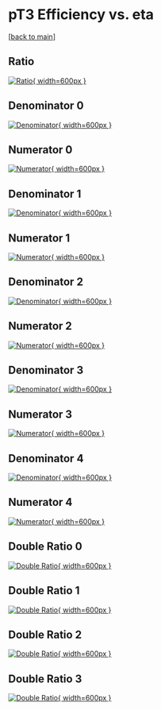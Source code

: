 # pT3 Efficiency vs. eta

[[back to main](./)]



## Ratio

[![Ratio](../mtv/var/pT3_base_11_1_eff_eta.png){ width=600px }](../mtv/var/pT3_base_11_1_eff_eta.pdf)

## Denominator 0

[![Denominator](../mtv/den/pT3_base_11_1_eff_eta_den0.png){ width=600px }](../mtv/den/pT3_base_11_1_eff_eta_den0.pdf)

## Numerator 0

[![Numerator](../mtv/num/pT3_base_11_1_eff_eta_num0.png){ width=600px }](../mtv/num/pT3_base_11_1_eff_eta_num0.pdf)

## Denominator 1

[![Denominator](../mtv/den/pT3_base_11_1_eff_eta_den1.png){ width=600px }](../mtv/den/pT3_base_11_1_eff_eta_den1.pdf)

## Numerator 1

[![Numerator](../mtv/num/pT3_base_11_1_eff_eta_num1.png){ width=600px }](../mtv/num/pT3_base_11_1_eff_eta_num1.pdf)

## Denominator 2

[![Denominator](../mtv/den/pT3_base_11_1_eff_eta_den2.png){ width=600px }](../mtv/den/pT3_base_11_1_eff_eta_den2.pdf)

## Numerator 2

[![Numerator](../mtv/num/pT3_base_11_1_eff_eta_num2.png){ width=600px }](../mtv/num/pT3_base_11_1_eff_eta_num2.pdf)

## Denominator 3

[![Denominator](../mtv/den/pT3_base_11_1_eff_eta_den3.png){ width=600px }](../mtv/den/pT3_base_11_1_eff_eta_den3.pdf)

## Numerator 3

[![Numerator](../mtv/num/pT3_base_11_1_eff_eta_num3.png){ width=600px }](../mtv/num/pT3_base_11_1_eff_eta_num3.pdf)

## Denominator 4

[![Denominator](../mtv/den/pT3_base_11_1_eff_eta_den4.png){ width=600px }](../mtv/den/pT3_base_11_1_eff_eta_den4.pdf)

## Numerator 4

[![Numerator](../mtv/num/pT3_base_11_1_eff_eta_num4.png){ width=600px }](../mtv/num/pT3_base_11_1_eff_eta_num4.pdf)

## Double Ratio 0

[![Double Ratio](../mtv/ratio/pT3_base_11_1_eff_eta_ratio0.png){ width=600px }](../mtv/ratio/pT3_base_11_1_eff_eta_ratio0.pdf)

## Double Ratio 1

[![Double Ratio](../mtv/ratio/pT3_base_11_1_eff_eta_ratio1.png){ width=600px }](../mtv/ratio/pT3_base_11_1_eff_eta_ratio1.pdf)

## Double Ratio 2

[![Double Ratio](../mtv/ratio/pT3_base_11_1_eff_eta_ratio2.png){ width=600px }](../mtv/ratio/pT3_base_11_1_eff_eta_ratio2.pdf)

## Double Ratio 3

[![Double Ratio](../mtv/ratio/pT3_base_11_1_eff_eta_ratio3.png){ width=600px }](../mtv/ratio/pT3_base_11_1_eff_eta_ratio3.pdf)

